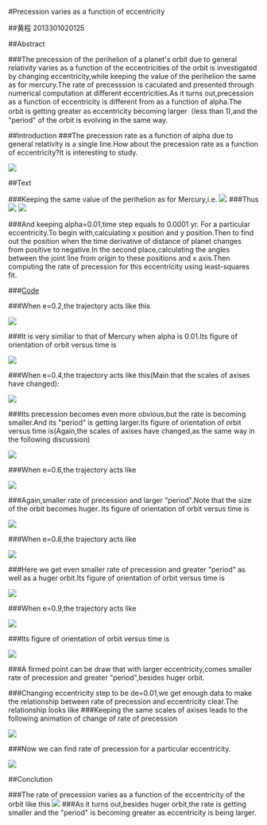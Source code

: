 #Precession varies as a function of eccentricity

##黄程   2013301020125

##Abstract

###The precession of the perihelion of a planet's orbit due to general relativity varies as a function of the eccentricities of the orbit is investigated by changing eccentricity,while keeping the value of the perihelion the same as for mercury.The rate of precesssion is caculated and presented through numerical computation at different eccentricities.As it turns out,precession as a function of eccentricity is different from as a function of alpha.The orbit is getting greater as eccentricity becoming larger（less than 1),and the "period" of the orbit is evolving in the same way.


##Introduction
###The precession rate as a function of alpha due to general relativity is a single line.How about the precession rate as a function of eccentricity?It is interesting to study.

![](https://raw.githubusercontent.com/chenghuang2016/computationalphysics_N2013301020125/master/%E7%AC%AC%E5%8D%81%E4%B8%80%E6%AC%A1%E4%BD%9C%E4%B8%9A%E8%A1%A5%E4%B8%81/precession.gif)

##Text

###Keeping the same value of the perihelion as for Mercury,i.e. 
![](https://raw.githubusercontent.com/chenghuang2016/computationalphysics_N2013301020125/master/%E7%AC%AC%E5%8D%81%E4%B8%80%E6%AC%A1%E4%BD%9C%E4%B8%9A/formula1.png)
###Thus 
![](https://raw.githubusercontent.com/chenghuang2016/computationalphysics_N2013301020125/master/%E7%AC%AC%E5%8D%81%E4%B8%80%E6%AC%A1%E4%BD%9C%E4%B8%9A/formula2.png)
![](https://raw.githubusercontent.com/chenghuang2016/computationalphysics_N2013301020125/master/%E7%AC%AC%E5%8D%81%E4%B8%80%E6%AC%A1%E4%BD%9C%E4%B8%9A/formula3.png)

###And keeping alpha=0.01,time step equals to 0.0001 yr. For a particular eccentricity.To begin with,calculating x position and y position.Then to find out the position when the time derivative of distance of planet changes from positive to negative.In the second place,calculating the angles between the joint line from origin to these positions and x axis.Then computing the rate of precession for this eccentricity using least-squares fit.

###[Code](https://github.com/chenghuang2016/computationalphysics_N2013301020125/blob/master/%E7%AC%AC%E5%8D%81%E4%B8%80%E6%AC%A1%E4%BD%9C%E4%B8%9A/precession.py)

###When e=0.2,the trajectory acts like this

![](https://raw.githubusercontent.com/chenghuang2016/computationalphysics_N2013301020125/master/%E7%AC%AC%E5%8D%81%E4%B8%80%E6%AC%A1%E4%BD%9C%E4%B8%9A%E8%A1%A5%E4%B8%81/e%3D0.2.png)

###It is very similiar to that of Mercury when alpha is 0.01.Its figure of orientation of orbit versus time is

![](https://raw.githubusercontent.com/chenghuang2016/computationalphysics_N2013301020125/master/%E7%AC%AC%E5%8D%81%E4%B8%80%E6%AC%A1%E4%BD%9C%E4%B8%9A%E8%A1%A5%E4%B8%81/orbit_e%3D0.2.png)

###When e=0.4,the trajectory acts like this(Main that the scales of axises have changed):

![](https://raw.githubusercontent.com/chenghuang2016/computationalphysics_N2013301020125/master/%E7%AC%AC%E5%8D%81%E4%B8%80%E6%AC%A1%E4%BD%9C%E4%B8%9A%E8%A1%A5%E4%B8%81/e%3D0.4.png)

###Its precession becomes even more obvious,but the rate is becoming smaller.And its "period" is getting larger.Its figure of orientation of orbit versus time is(Again,the scales of axises have changed,as the same way in the following discussion)

![](https://raw.githubusercontent.com/chenghuang2016/computationalphysics_N2013301020125/master/%E7%AC%AC%E5%8D%81%E4%B8%80%E6%AC%A1%E4%BD%9C%E4%B8%9A%E8%A1%A5%E4%B8%81/orbit_e%3D0.4.png)

###When e=0.6,the trajectory acts like

![](https://raw.githubusercontent.com/chenghuang2016/computationalphysics_N2013301020125/master/%E7%AC%AC%E5%8D%81%E4%B8%80%E6%AC%A1%E4%BD%9C%E4%B8%9A%E8%A1%A5%E4%B8%81/e%3D0.6.png)

###Again,smaller rate of precession and larger "period".Note that the size of the orbit becomes huger. Its figure of orientation of orbit versus time is 

![](https://raw.githubusercontent.com/chenghuang2016/computationalphysics_N2013301020125/master/%E7%AC%AC%E5%8D%81%E4%B8%80%E6%AC%A1%E4%BD%9C%E4%B8%9A%E8%A1%A5%E4%B8%81/orbit_e%3D0.6.png)

###When e=0.8,the trajectory acts like

![](https://raw.githubusercontent.com/chenghuang2016/computationalphysics_N2013301020125/master/%E7%AC%AC%E5%8D%81%E4%B8%80%E6%AC%A1%E4%BD%9C%E4%B8%9A%E8%A1%A5%E4%B8%81/e%3D0.8.png)

###Here we get even smaller rate of precession and greater "period" as well as a huger orbit.Its figure of orientation of orbit versus time is 

![](https://raw.githubusercontent.com/chenghuang2016/computationalphysics_N2013301020125/master/%E7%AC%AC%E5%8D%81%E4%B8%80%E6%AC%A1%E4%BD%9C%E4%B8%9A%E8%A1%A5%E4%B8%81/orbit_e%3D0.8.png)

###When e=0.9,the trajectory acts like

![](https://raw.githubusercontent.com/chenghuang2016/computationalphysics_N2013301020125/master/%E7%AC%AC%E5%8D%81%E4%B8%80%E6%AC%A1%E4%BD%9C%E4%B8%9A%E8%A1%A5%E4%B8%81/e%3D0.9.png)

###Its figure of orientation of orbit versus time is 

![](https://raw.githubusercontent.com/chenghuang2016/computationalphysics_N2013301020125/master/%E7%AC%AC%E5%8D%81%E4%B8%80%E6%AC%A1%E4%BD%9C%E4%B8%9A%E8%A1%A5%E4%B8%81/orbit_e%3D0.9.png)

###A firmed point can be draw that with larger eccentricity,comes smaller rate of precession and greater "period",besides huger orbit.

###Changing eccentricity step to be de=0.01,we get enough data to make the relationship between rate of precession and eccentricity clear.The relationship looks like
###Keeping the same scales of axises leads to the following animation of change of rate of precession

![](https://raw.githubusercontent.com/chenghuang2016/computationalphysics_N2013301020125/master/%E7%AC%AC%E5%8D%81%E4%B8%80%E6%AC%A1%E4%BD%9C%E4%B8%9A/rate.png)

###Now we can find rate of precession for a particular eccentricity.


![](https://raw.githubusercontent.com/chenghuang2016/computationalphysics_N2013301020125/master/%E7%AC%AC%E5%8D%81%E4%B8%80%E6%AC%A1%E4%BD%9C%E4%B8%9A/rate.gif)

##Conclution

###The rate of precession varies as a function of the eccentricity of the orbit like this
![](https://raw.githubusercontent.com/chenghuang2016/computationalphysics_N2013301020125/master/%E7%AC%AC%E5%8D%81%E4%B8%80%E6%AC%A1%E4%BD%9C%E4%B8%9A/rate.png)
###As it turns out,besides huger orbit,the rate is getting smaller and the "period" is becoming greater as eccentricity is being larger.
